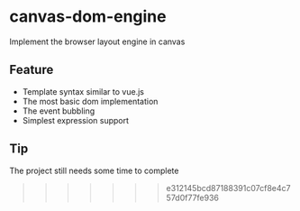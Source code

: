 # canvas-dom-engine
Implement the browser layout engine in canvas
## Feature
* Template syntax similar to vue.js
* The most basic dom implementation
* The event bubbling
* Simplest expression support

## Tip
The project still needs some time to complete
>>>>>>> e312145bcd87188391c07cf8e4c757d0f77fe936
